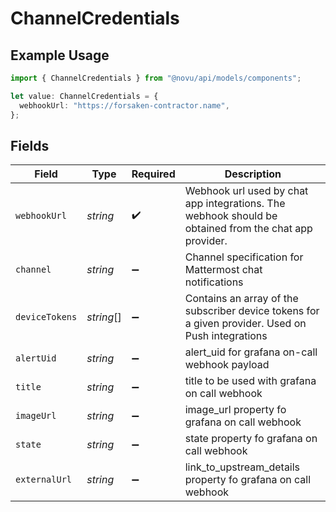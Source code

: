 # ChannelCredentials

## Example Usage

```typescript
import { ChannelCredentials } from "@novu/api/models/components";

let value: ChannelCredentials = {
  webhookUrl: "https://forsaken-contractor.name",
};
```

## Fields

| Field                                                                                                 | Type                                                                                                  | Required                                                                                              | Description                                                                                           |
| ----------------------------------------------------------------------------------------------------- | ----------------------------------------------------------------------------------------------------- | ----------------------------------------------------------------------------------------------------- | ----------------------------------------------------------------------------------------------------- |
| `webhookUrl`                                                                                          | *string*                                                                                              | :heavy_check_mark:                                                                                    | Webhook url used by chat app integrations. The webhook should be obtained from the chat app provider. |
| `channel`                                                                                             | *string*                                                                                              | :heavy_minus_sign:                                                                                    | Channel specification for Mattermost chat notifications                                               |
| `deviceTokens`                                                                                        | *string*[]                                                                                            | :heavy_minus_sign:                                                                                    | Contains an array of the subscriber device tokens for a given provider. Used on Push integrations     |
| `alertUid`                                                                                            | *string*                                                                                              | :heavy_minus_sign:                                                                                    | alert_uid for grafana on-call webhook payload                                                         |
| `title`                                                                                               | *string*                                                                                              | :heavy_minus_sign:                                                                                    | title to be used with grafana on call webhook                                                         |
| `imageUrl`                                                                                            | *string*                                                                                              | :heavy_minus_sign:                                                                                    | image_url property fo grafana on call webhook                                                         |
| `state`                                                                                               | *string*                                                                                              | :heavy_minus_sign:                                                                                    | state property fo grafana on call webhook                                                             |
| `externalUrl`                                                                                         | *string*                                                                                              | :heavy_minus_sign:                                                                                    | link_to_upstream_details property fo grafana on call webhook                                          |